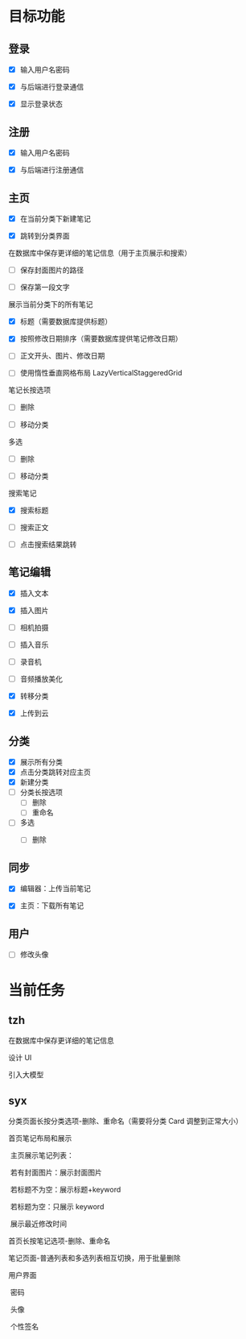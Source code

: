 # 目标功能

## 登录

- [x] 输入用户名密码
- [x] 与后端进行登录通信
- [x] 显示登录状态



## 注册

- [x] 输入用户名密码
- [x] 与后端进行注册通信



## 主页

- [x] 在当前分类下新建笔记
- [x] 跳转到分类界面



在数据库中保存更详细的笔记信息（用于主页展示和搜索）

- [ ] 保存封面图片的路径
- [ ] 保存第一段文字



展示当前分类下的所有笔记

- [x] 标题（需要数据库提供标题）
- [x] 按照修改日期排序（需要数据库提供笔记修改日期）
- [ ] 正文开头、图片、修改日期
- [ ] 使用惰性垂直网格布局 LazyVerticalStaggeredGrid



笔记长按选项
- [ ] 删除
- [ ] 移动分类



多选
- [ ] 删除
- [ ] 移动分类



搜索笔记
- [x] 搜索标题
- [ ] 搜索正文
- [ ] 点击搜索结果跳转



## 笔记编辑

- [x] 插入文本
- [x] 插入图片
- [ ] 相机拍摄
- [ ] 插入音乐
- [ ] 录音机
- [ ] 音频播放美化
- [x] 转移分类
- [x] 上传到云



## 分类

- [x] 展示所有分类
- [x] 点击分类跳转对应主页
- [x] 新建分类
- [ ] 分类长按选项
  - [ ] 删除
  - [ ] 重命名
- [ ] 多选
  - [ ] 删除



## 同步

- [x] 编辑器：上传当前笔记
- [x] 主页：下载所有笔记



## 用户

- [ ] 修改头像



# 当前任务

## tzh

在数据库中保存更详细的笔记信息

设计 UI

引入大模型

## syx

分类页面长按分类选项-删除、重命名（需要将分类 Card 调整到正常大小）

首页笔记布局和展示

​	主页展示笔记列表：

​	若有封面图片：展示封面图片

​	若标题不为空：展示标题+keyword

​	若标题为空：只展示 keyword

​	展示最近修改时间

首页长按笔记选项-删除、重命名

笔记页面-普通列表和多选列表相互切换，用于批量删除



用户界面

​	密码

​	头像

​	个性签名



